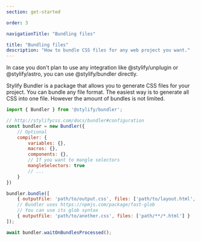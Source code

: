 ```yaml
---
section: get-started

order: 3

navigationTitle: "Bundling files"

title: "Bundling files"
description: "How to bundle CSS files for any web project you want."
---
```


In case you don't plan to use any integration like <nuxt-link to="/docs/unplugin">@stylify/unplugin</nuxt-link> or <nuxt-link to="/docs/astro">@stylify/astro</nuxt-link>, you can use <nuxt-link to="/docs/bundler">@stylify/bundler</nuxt-link> directly.

Stylify Bundler is a package that allows you to generate CSS files for your project. You can bundle any file format. The easiest way is to generate all CSS into one file. However the amount of bundles is not limited.

```js
import { Bundler } from '@stylify/bundler';

// http://stylifycss.com/docs/bundler#configuration
const bundler = new Bundler({
	// Optional
	compiler: {
		variables: {},
		macros: {},
		components: {},
		// If you want to mangle selectors
		mangleSelectors: true
		// ...
	}
})

bundler.bundle([
	{ outputFile: 'path/to/output.css', files: ['path/to/layout.html', 'path/to/page.html'] },
	// Bundler uses https://npmjs.com/package/fast-glob
	// You can use its glob syntax
	{ outputFile: 'path/to/another.css', files: ['path/**/*.html'] }
]);

await bundler.waitOnBundlesProcessed();
```
